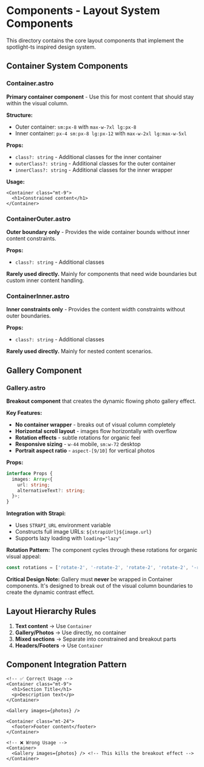 # Components - Layout System Components

This directory contains the core layout components that implement the spotlight-ts inspired design system.

## Container System Components

### Container.astro
**Primary container component** - Use this for most content that should stay within the visual column.

**Structure:**
- Outer container: `sm:px-8` with `max-w-7xl lg:px-8`  
- Inner container: `px-4 sm:px-8 lg:px-12` with `max-w-2xl lg:max-w-5xl`

**Props:**
- `class?: string` - Additional classes for the inner container
- `outerClass?: string` - Additional classes for the outer container  
- `innerClass?: string` - Additional classes for the inner wrapper

**Usage:**
```astro
<Container class="mt-9">
  <h1>Constrained content</h1>
</Container>
```

### ContainerOuter.astro
**Outer boundary only** - Provides the wide container bounds without inner content constraints.

**Props:**
- `class?: string` - Additional classes

**Rarely used directly.** Mainly for components that need wide boundaries but custom inner content handling.

### ContainerInner.astro
**Inner constraints only** - Provides the content width constraints without outer boundaries.

**Props:**
- `class?: string` - Additional classes

**Rarely used directly.** Mainly for nested content scenarios.

## Gallery Component

### Gallery.astro
**Breakout component** that creates the dynamic flowing photo gallery effect.

**Key Features:**
- **No container wrapper** - breaks out of visual column completely
- **Horizontal scroll layout** - images flow horizontally with overflow
- **Rotation effects** - subtle rotations for organic feel
- **Responsive sizing** - `w-44` mobile, `sm:w-72` desktop
- **Portrait aspect ratio** - `aspect-[9/10]` for vertical photos

**Props:**
```typescript
interface Props {
  images: Array<{
    url: string;
    alternativeText?: string;
  }>;
}
```

**Integration with Strapi:**
- Uses `STRAPI_URL` environment variable
- Constructs full image URLs: `${strapiUrl}${image.url}`
- Supports lazy loading with `loading="lazy"`

**Rotation Pattern:**
The component cycles through these rotations for organic visual appeal:
```javascript
const rotations = ['rotate-2', '-rotate-2', 'rotate-2', 'rotate-2', '-rotate-2'];
```

**Critical Design Note:**
Gallery must **never** be wrapped in Container components. It's designed to break out of the visual column boundaries to create the dynamic contrast effect.

## Layout Hierarchy Rules

1. **Text content** → Use `Container`
2. **Gallery/Photos** → Use directly, no container
3. **Mixed sections** → Separate into constrained and breakout parts
4. **Headers/Footers** → Use `Container`

## Component Integration Pattern

```astro
<!-- ✅ Correct Usage -->
<Container class="mt-9">
  <h1>Section Title</h1>
  <p>Description text</p>
</Container>

<Gallery images={photos} />

<Container class="mt-24">
  <footer>Footer content</footer>
</Container>

<!-- ❌ Wrong Usage -->
<Container>
  <Gallery images={photos} /> <!-- This kills the breakout effect -->
</Container>
```